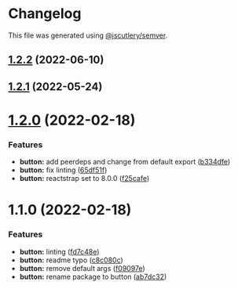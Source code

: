 # Changelog

This file was generated using [@jscutlery/semver](https://github.com/jscutlery/semver).

## [1.2.2](https://github.com/Availity/availity-react/compare/@availity/button@1.2.1...@availity/button@1.2.2) (2022-06-10)



## [1.2.1](https://github.com/Availity/availity-react/compare/@availity/button@1.2.0...@availity/button@1.2.1) (2022-05-24)



# [1.2.0](https://github.com/Availity/availity-react/compare/@availity/button@1.1.0...@availity/button@1.2.0) (2022-02-18)


### Features

* **button:** add peerdeps and change from default export ([b334dfe](https://github.com/Availity/availity-react/commit/b334dfec731f28b5d0a665e4b9a02f637b81c6ec))
* **button:** fix linting ([65df51f](https://github.com/Availity/availity-react/commit/65df51f8c8c8d6c2f2e61b565f65ff0f802f4ef8))
* **button:** reactstrap set to 8.0.0 ([f25cafe](https://github.com/Availity/availity-react/commit/f25cafee16a03e9fef4def282c5ea38866c5db32))





# 1.1.0 (2022-02-18)


### Features

* **button:** linting ([fd7c48e](https://github.com/Availity/availity-react/commit/fd7c48eda0e4be9ee81d4ee18a9eeaca0cd1526f))
* **button:** readme typo ([c8c080c](https://github.com/Availity/availity-react/commit/c8c080c294e4f73169fc9d4d87d459897d81fe74))
* **button:** remove default args ([f09097e](https://github.com/Availity/availity-react/commit/f09097ead946cb8e55b4d8b5ad85e4f66bba7064))
* **button:** rename package to button ([ab7dc32](https://github.com/Availity/availity-react/commit/ab7dc32a2bf80f47085029377dd4d05010c51d87))
